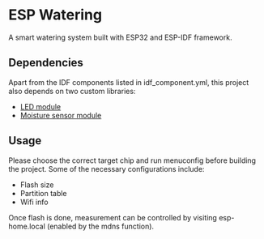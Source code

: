 ESP Watering
===============
A smart watering system built with ESP32 and ESP-IDF framework. 

Dependencies
----------
Apart from the IDF components listed in idf_component.yml, this project also depends on two custom libraries:
- [LED module](https://github.com/kfeng19/esp-led)
- [Moisture sensor module](https://github.com/kfeng19/moisture)

Usage
---
Please choose the correct target chip and run menuconfig before building the project. Some of the necessary configurations include:
- Flash size
- Partition table
- Wifi info

Once flash is done, measurement can be controlled by visiting esp-home.local (enabled by the mdns function).